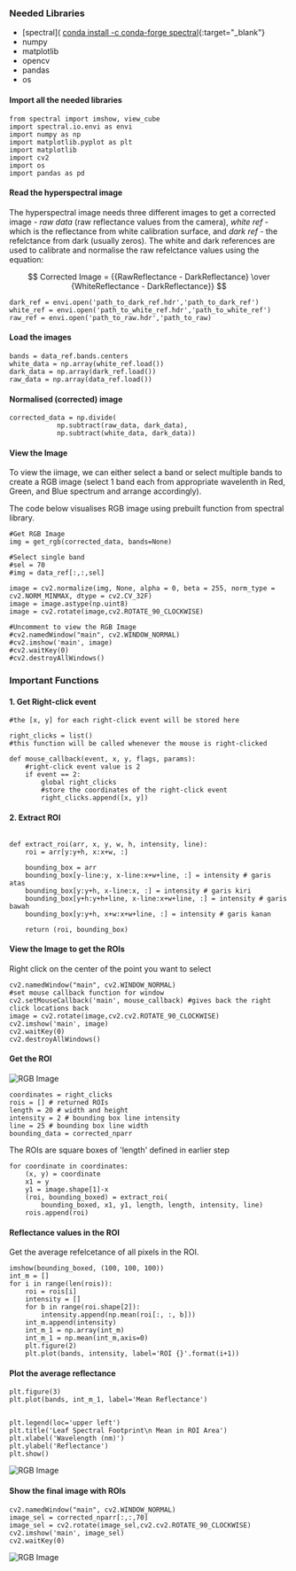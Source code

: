 ### Needed Libraries
- [spectral]( [conda install -c conda-forge spectral](https://anaconda.org/conda-forge/spectral){:target="_blank"}
- numpy
- matplotlib
- opencv
- pandas
- os


#### Import all the needed libraries
```
from spectral import imshow, view_cube
import spectral.io.envi as envi
import numpy as np
import matplotlib.pyplot as plt
import matplotlib
import cv2
import os
import pandas as pd
```

#### Read the hyperspectral image
The hyperspectral image needs three different images to get a corrected image - *raw data* (raw reflectance values from the camera), *white ref* - which is the reflectance from white calibration surface, and *dark ref* - the refelctance from dark (usually zeros). The white and dark references are used to calibrate and normalise the raw refelctance values using the equation:

$$
    Corrected Image = {{RawReflectance - DarkReflectance} \over {WhiteReflectance - DarkReflectance}}
$$

```
dark_ref = envi.open('path_to_dark_ref.hdr','path_to_dark_ref')
white_ref = envi.open('path_to_white_ref.hdr','path_to_white_ref')
raw_ref = envi.open('path_to_raw.hdr','path_to_raw)
```

#### Load the images

````
bands = data_ref.bands.centers
white_data = np.array(white_ref.load())
dark_data = np.array(dark_ref.load())
raw_data = np.array(data_ref.load())
````

#### Normalised (corrected) image

```
corrected_data = np.divide(
            np.subtract(raw_data, dark_data),
            np.subtract(white_data, dark_data))

```

#### View the Image
To view the iimage, we can either select a band or select multiple bands to create a RGB image (select 1 band each from appropriate wavelenth in Red, Green, and Blue spectrum and arrange accordingly). 

The code below visualises RGB image using prebuilt function from spectral library.


```
#Get RGB Image
img = get_rgb(corrected_data, bands=None)

#Select single band
#sel = 70
#img = data_ref[:,:,sel]

image = cv2.normalize(img, None, alpha = 0, beta = 255, norm_type = cv2.NORM_MINMAX, dtype = cv2.CV_32F)
image = image.astype(np.uint8)
image = cv2.rotate(image,cv2.ROTATE_90_CLOCKWISE)

#Uncomment to view the RGB Image
#cv2.namedWindow("main", cv2.WINDOW_NORMAL)
#cv2.imshow('main', image)
#cv2.waitKey(0)
#cv2.destroyAllWindows()
```


### Important Functions

#### 1. Get Right-click event
```
#the [x, y] for each right-click event will be stored here

right_clicks = list()
#this function will be called whenever the mouse is right-clicked

def mouse_callback(event, x, y, flags, params):
    #right-click event value is 2
    if event == 2:
        global right_clicks
        #store the coordinates of the right-click event
        right_clicks.append([x, y])
```

#### 2. Extract ROI

```

def extract_roi(arr, x, y, w, h, intensity, line):
    roi = arr[y:y+h, x:x+w, :]

    bounding_box = arr
    bounding_box[y-line:y, x-line:x+w+line, :] = intensity # garis atas
    bounding_box[y:y+h, x-line:x, :] = intensity # garis kiri
    bounding_box[y+h:y+h+line, x-line:x+w+line, :] = intensity # garis bawah
    bounding_box[y:y+h, x+w:x+w+line, :] = intensity # garis kanan

    return (roi, bounding_box)
```

#### View the Image to get the ROIs
Right click on the center of the point you want to select

```
cv2.namedWindow("main", cv2.WINDOW_NORMAL)
#set mouse callback function for window
cv2.setMouseCallback('main', mouse_callback) #gives back the right click locations back
image = cv2.rotate(image,cv2.cv2.ROTATE_90_CLOCKWISE)
cv2.imshow('main', image)
cv2.waitKey(0)
cv2.destroyAllWindows()
```

#### Get the ROI
![RGB Image](hyperspectral/rgb.png)
```
coordinates = right_clicks
rois = [] # returned ROIs
length = 20 # width and height
intensity = 2 # bounding box line intensity
line = 25 # bounding box line width
bounding_data = corrected_nparr
```

The ROIs are square boxes of 'length' defined in earlier step

```
for coordinate in coordinates:
    (x, y) = coordinate
    x1 = y
    y1 = image.shape[1]-x
    (roi, bounding_boxed) = extract_roi(
        bounding_boxed, x1, y1, length, length, intensity, line)
    rois.append(roi)
```

#### Reflectance values in the ROI
Get the average refelcetance of all pixels in the ROI. 
```
imshow(bounding_boxed, (100, 100, 100))
int_m = []
for i in range(len(rois)):
    roi = rois[i]
    intensity = []
    for b in range(roi.shape[2]):
        intensity.append(np.mean(roi[:, :, b]))
    int_m.append(intensity)
    int_m_1 = np.array(int_m)
    int_m_1 = np.mean(int_m,axis=0)
    plt.figure(2)
    plt.plot(bands, intensity, label='ROI {}'.format(i+1))
```

#### Plot the average reflectance
```
plt.figure(3)
plt.plot(bands, int_m_1, label='Mean Reflectance')


plt.legend(loc='upper left')
plt.title('Leaf Spectral Footprint\n Mean in ROI Area')
plt.xlabel('Wavelength (nm)')
plt.ylabel('Reflectance')
plt.show()
```
![RGB Image](hyperspectral/roi.png)

#### Show the final image with ROIs

```
cv2.namedWindow("main", cv2.WINDOW_NORMAL)
image_sel = corrected_nparr[:,:,70]
image_sel = cv2.rotate(image_sel,cv2.cv2.ROTATE_90_CLOCKWISE)
cv2.imshow('main', image_sel)
cv2.waitKey(0)
```
![RGB Image](hyperspectral/roi_ap.png)